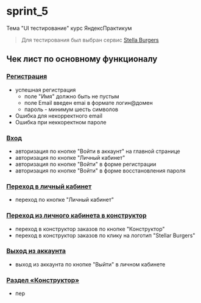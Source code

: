 # sprint_5
Тема "UI тестирование" курс ЯндексПрактикум 

> Для тестирования был выбран сервис [Stella Burgers](https://stellarburgers.nomoreparties.site/)

## Чек лист по основному функционалу

### [Регистрация](tests/test_registration.py)

- успешная регистрация 
    - поле "Имя" должно быть не пустым
    - поле Email введен emai в формате логин@домен
    - пароль - минимум шесть символов
- Ошибка для некорректного email
- Ошибка при неккоректном пароле

### [Вход](tests/test_login.py)
- авторизация по кнопке "Войти в аккаунт" на главной странице
- авторизация по кнопке "Личный кабинет"
- авторизация по кнопке "Войти" в форме регистрации
- авторизация по кнопке "Войти" в форме восстановления пароля 

### [Переход в личный кабинет](tests/test_lk_profile.py)
- переход по кнопке "Личный кабинет"

### [Переход из личного кабинета в конструктор](tests/test_lk_profile.py)
- переход в конструктор заказов по кнопке "Конструктор"
- переход в конструктор заказов по клику на логотип "Stellar Burgers"

### [Выход из аккаунта](tests/test_lk_profile.py)
- выход из аккаунта по кнопке "Выйти" в личном кабинете

### [Раздел «Конструктор»](tests/test_constructor_form.py)
- пер